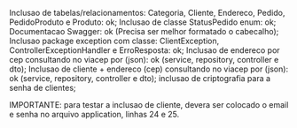 Inclusao de tabelas/relacionamentos: Categoria, Cliente, Endereco, Pedido, PedidoProduto e Produto: ok;
Inclusao de classe StatusPedido enum: ok;
Documentacao Swagger: ok (Precisa ser melhor formatado o cabecalho);
Inclusao package exception com classe: ClientException, ControllerExceptionHandler e ErroResposta: ok;
Inclusao de endereco por cep consultando no viacep por (json): ok (service, repository, controller e dto);
Inclusao de cliente + endereco (cep) consultando no viacep por (json): ok (service, repository, controller e dto);
inclusao de criptografia para a senha de clientes;

IMPORTANTE: para testar a inclusao de cliente, devera ser colocado o email e senha no arquivo application, linhas 24 e 25.
